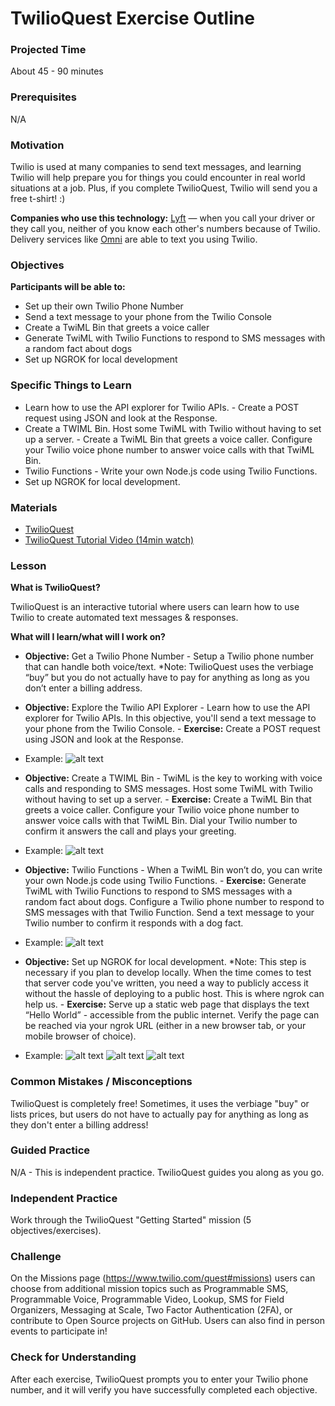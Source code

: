 # TwilioQuest Exercise Outline

### Projected Time

About 45 - 90 minutes

### Prerequisites

N/A

### Motivation

Twilio is used at many companies to send text messages, and learning Twilio will help prepare you for things you could encounter in real world situations at a job. Plus, if you complete TwilioQuest, Twilio will send you a free t-shirt! :)

**Companies who use this technology:** [Lyft](https://www.lyft.com/rider) — when you call your driver or they call you, neither of you know each other's numbers because of Twilio. Delivery services like [Omni](https://www.beomni.com/) are able to text you using Twilio.

### Objectives

**Participants will be able to:**

- Set up their own Twilio Phone Number
- Send a text message to your phone from the Twilio Console
- Create a TwiML Bin that greets a voice caller
- Generate TwiML with Twilio Functions to respond to SMS messages with a random fact about dogs
- Set up NGROK for local development

### Specific Things to Learn

- Learn how to use the API explorer for Twilio APIs. - Create a POST request using JSON and look at the Response.
- Create a TWIML Bin. Host some TwiML with Twilio without having to set up a server. - Create a TwiML Bin that greets a voice caller. Configure your Twilio voice phone number to answer voice calls with that TwiML Bin.
- Twilio Functions - Write your own Node.js code using Twilio Functions.
- Set up NGROK for local development.

### Materials

- [TwilioQuest](https://www.twilio.com/quest)
- [TwilioQuest Tutorial Video (14min watch)](https://www.youtube.com/watch?v=ZzAEAfYw2xc)

### Lesson

**What is TwilioQuest?**

TwilioQuest is an interactive tutorial where users can learn how to use Twilio to create automated text messages & responses.

**What will I learn/what will I work on?**

- **Objective:** Get a Twilio Phone Number - Setup a Twilio phone number that can handle both voice/text. \*Note: TwilioQuest uses the verbiage “buy” but you do not actually have to pay for anything as long as you don’t enter a billing address.

- **Objective:** Explore the Twilio API Explorer - Learn how to use the API explorer for Twilio APIs. In this objective, you'll send a text message to your phone from the Twilio Console. - **Exercise:** Create a POST request using JSON and look at the Response.

- Example:
  ![alt text](./Screen%20Shot%202018-10-08%20at%207.15.15%20PM.png)

- **Objective:** Create a TWIML Bin - TwiML is the key to working with voice calls and responding to SMS messages. Host some TwiML with Twilio without having to set up a server. - **Exercise:** Create a TwiML Bin that greets a voice caller. Configure your Twilio voice phone number to answer voice calls with that TwiML Bin. Dial your Twilio number to confirm it answers the call and plays your greeting.

- Example:
  ![alt text](./Screen%20Shot%202018-10-08%20at%207.26.01%20PM.png)

- **Objective:** Twilio Functions - When a TwiML Bin won’t do, you can write your own Node.js code using Twilio Functions. - **Exercise:** Generate TwiML with Twilio Functions to respond to SMS messages with a random fact about dogs. Configure a Twilio phone number to respond to SMS messages with that Twilio Function. Send a text message to your Twilio number to confirm it responds with a dog fact.
- Example:
  ![alt text](./Screen%20Shot%202018-10-08%20at%207.31.03%20PM.png)

- **Objective:** Set up NGROK for local development. \*Note: This step is necessary if you plan to develop locally. When the time comes to test that server code you've written, you need a way to publicly access it without the hassle of deploying to a public host. This is where ngrok can help us. - **Exercise:** Serve up a static web page that displays the text “Hello World” - accessible from the public internet. Verify the page can be reached via your ngrok URL (either in a new browser tab, or your mobile browser of choice).
- Example:
  ![alt text](./Screen%20Shot%202018-10-08%20at%207.44.02%20PM.png)
  ![alt text](./Screen%20Shot%202018-10-08%20at%207.44.12%20PM.png)
  ![alt text](./Screen%20Shot%202018-10-08%20at%207.44.22%20PM.png)

### Common Mistakes / Misconceptions

TwilioQuest is completely free! Sometimes, it uses the verbiage "buy" or lists prices, but users do not have to actually pay for anything as long as they don't enter a billing address!

### Guided Practice

N/A - This is independent practice. TwilioQuest guides you along as you go.

### Independent Practice

Work through the TwilioQuest "Getting Started" mission (5 objectives/exercises).

### Challenge

On the Missions page (https://www.twilio.com/quest#missions) users can choose from additional mission topics such as Programmable SMS, Programmable Voice, Programmable Video, Lookup, SMS for Field Organizers, Messaging at Scale, Two Factor Authentication (2FA), or contribute to Open Source projects on GitHub. Users can also find in person events to participate in!

### Check for Understanding

After each exercise, TwilioQuest prompts you to enter your Twilio phone number, and it will verify you have successfully completed each objective.
